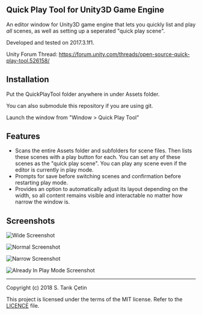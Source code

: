Quick Play Tool for Unity3D Game Engine
---

An editor window for Unity3D game engine that lets you quickly list and play *all* scenes, as well as setting up a seperated "quick play scene".

Developed and tested on 2017.3.1f1.

Unity Forum Thread: https://forum.unity.com/threads/open-source-quick-play-tool.526158/

Installation
---
Put the QuickPlayTool folder anywhere in under Assets folder.

You can also submodule this repository if you are using git.

Launch the window from "Window > Quick Play Tool"

Features
---

- Scans the entire Assets folder and subfolders for scene files. Then lists these scenes with a play button for each. You can set any of these scenes as the "quick play scene". You can play any scene even if the editor is currently in play mode.
- Prompts for save before switching scenes and confirmation before restarting play mode.
- Provides an option to automatically adjust its layout depending on the width, so all content remains visible and interactable no matter how narrow the window is.

Screenshots
---

![Wide Screenshot](https://raw.githubusercontent.com/starikcetin/Quick-Play-Tool/master/screenshots/Wide.PNG)

![Normal Screenshot](https://raw.githubusercontent.com/starikcetin/Quick-Play-Tool/master/screenshots/Normal.PNG)

![Narrow Screenshot](https://raw.githubusercontent.com/starikcetin/Quick-Play-Tool/master/screenshots/Narrow.PNG)

![Already In Play Mode Screenshot](https://raw.githubusercontent.com/starikcetin/Quick-Play-Tool/master/screenshots/AlreadyInPlayMode.PNG)

----

Copyright (c) 2018 S. Tarık Çetin

This project is licensed under the terms of the MIT license. Refer to the [LICENCE](https://github.com/starikcetin/Quick-Play-Tool/blob/master/LICENSE) file.
